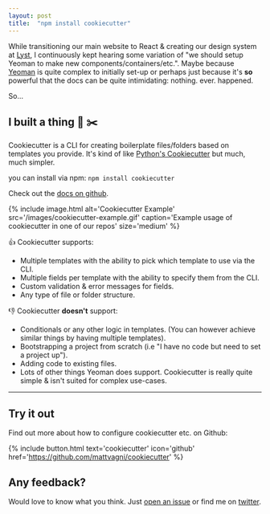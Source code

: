 ```yaml
---
layout: post
title:  "npm install cookiecutter"
---
```

While transitioning our main website to React & creating our design system at [Lyst](https://www.lyst.com), I continuously kept hearing some variation of "we should setup Yeoman to make new components/containers/etc.". Maybe because [Yeoman](http://yeoman.io/) is quite complex to initially set-up or perhaps just because it's **so** powerful that the docs can be quite intimidating: nothing. ever. happened.

So...

## I built a thing 🍪 ✂️
Cookiecutter is a CLI for creating boilerplate files/folders based on templates you provide. It's kind of like [Python's Cookiecutter](https://github.com/audreyr/cookiecutter) but much, much simpler.

you can install via npm: `npm install cookiecutter`

Check out the [docs on github](https://github.com/mattvagni/cookiecutter).

{% include image.html alt='Cookiecutter Example' src='/images/cookiecutter-example.gif' caption='Example usage of cookiecutter in one of our repos' size='medium' %}

👍 Cookiecutter supports:

- Multiple templates with the ability to pick which template to use via the CLI.
- Multiple fields per template with the ability to specify them from the CLI.
- Custom validation & error messages for fields.
- Any type of file or folder structure.

👎 Cookiecutter **doesn't** support:

- Conditionals or any other logic in templates. (You can however achieve similar things by having multiple templates).
- Bootstrapping a project from scratch (i.e "I have no code but need to set a project up").
- Adding code to existing files.
- Lots of other things Yeoman does support. Cookiecutter is really quite simple & isn't suited for complex use-cases.

---

## Try it out
Find out more about how to configure cookiecutter etc. on Github:

{% include button.html text='cookiecutter' icon='github' href='https://github.com/mattvagni/cookiecutter' %}

## Any feedback?
Would love to know what you think. Just [open an issue](https://github.com/mattvagni/cookiecutter/issues/new) or find me on [twitter](https://www.twitter.com/mattvagni).
